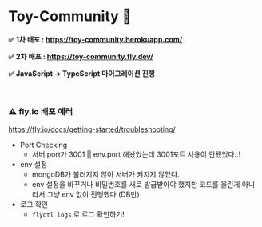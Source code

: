 # Toy-Community 📸


**✅ 1차 배포 : https://toy-community.herokuapp.com/**
<br/>

**✅ 2차 배포 : https://toy-community.fly.dev/**
 <br/>
 
**✅ JavaScript → TypeScript 마이그레이션 진행**

<br/>

### ⚠️ fly.io 배포 에러
https://fly.io/docs/getting-started/troubleshooting/
* Port Checking
    * 서버 port가 3001 || env.port 해놨었는데 3001포트 사용이 안됐었다..!
* env 설정
    * mongoDB가 불러지지 않아 서버가 켜지지 않았다.
    * env 설정을 바꾸거나 비밀번호를 새로 발급받아야 했지만 코드를 올린게 아니라서 그냥 env 없이 진행했다 (DB만) 
* 로그 확인
    * `flyctl logs` 로 로그 확인하기!

<br/>
<br/>
